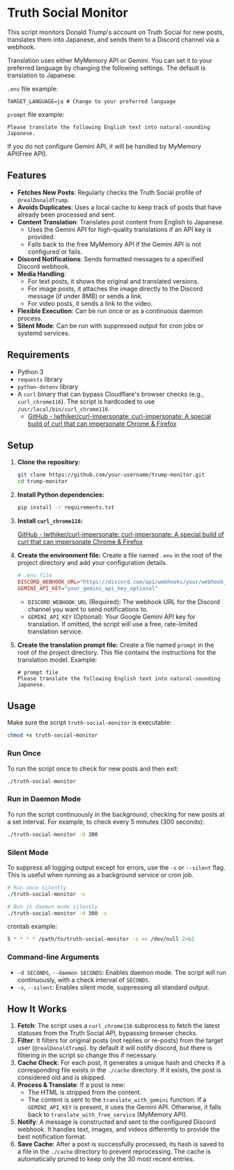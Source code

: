 # Truth Social Monitor

This script monitors Donald Trump's account on Truth Social for new posts, translates them into Japanese, and sends them to a Discord channel via a webhook.
  
Translation uses either MyMemory API or Gemini. You can set it to your preferred language by changing the following settings. The default is translation to Japanese.

`.env` file example:
```
TARGET_LANGUAGE=ja # Change to your preferred language
```

`prompt` file example:
```
Please translate the following English text into natural-sounding Japanese.
```

If you do not configure Gemini API, it will be handled by MyMemory API(Free API).

## Features

- **Fetches New Posts**: Regularly checks the Truth Social profile of `@realDonaldTrump`.
- **Avoids Duplicates**: Uses a local cache to keep track of posts that have already been processed and sent.
- **Content Translation**: Translates post content from English to Japanese.
    - Uses the Gemini API for high-quality translations if an API key is provided.
    - Falls back to the free MyMemory API if the Gemini API is not configured or fails.
- **Discord Notifications**: Sends formatted messages to a specified Discord webhook.
- **Media Handling**:
    - For text posts, it shows the original and translated versions.
    - For image posts, it attaches the image directly to the Discord message (if under 8MB) or sends a link.
    - For video posts, it sends a link to the video.
- **Flexible Execution**: Can be run once or as a continuous daemon process.
- **Silent Mode**: Can be run with suppressed output for cron jobs or systemd services.

## Requirements

- Python 3
- `requests` library
- `python-dotenv` library
- A `curl` binary that can bypass Cloudflare's browser checks (e.g., `curl_chrome116`). The script is hardcoded to use `/usr/local/bin/curl_chrome116`.
  - [GitHub - lwthiker/curl-impersonate: curl-impersonate: A special build of curl that can impersonate Chrome & Firefox](https://github.com/lwthiker/curl-impersonate)

## Setup

1.  **Clone the repository:**
    ```bash
    git clone https://github.com/your-username/trump-monitor.git
    cd trump-monitor
    ```

2.  **Install Python dependencies:**
    ```bash
    pip install -r requirements.txt
    ```

3.  **Install `curl_chrome116`:**

    [GitHub - lwthiker/curl-impersonate: curl-impersonate: A special build of curl that can impersonate Chrome & Firefox](https://github.com/lwthiker/curl-impersonate)  
  
4.  **Create the environment file:**
    Create a file named `.env` in the root of the project directory and add your configuration details.

    ```ini
    # .env file
    DISCORD_WEBHOOK_URL="https://discord.com/api/webhooks/your/webhook_url"
    GEMINI_API_KEY="your_gemini_api_key_optional"
    ```
    - `DISCORD_WEBHOOK_URL` (Required): The webhook URL for the Discord channel you want to send notifications to.
    - `GEMINI_API_KEY` (Optional): Your Google Gemini API key for translation. If omitted, the script will use a free, rate-limited translation service.

5.  **Create the translation prompt file:**
    Create a file named `prompt` in the root of the project directory. This file contains the instructions for the translation model. Example:

    ```text
    # prompt file
    Please translate the following English text into natural-sounding Japanese.
    ```

## Usage

Make sure the script `truth-social-monitor` is executable:
```bash
chmod +x truth-social-monitor
```

### Run Once
To run the script once to check for new posts and then exit:
```bash
./truth-social-monitor
```

### Run in Daemon Mode
To run the script continuously in the background, checking for new posts at a set interval. For example, to check every 5 minutes (300 seconds):
```bash
./truth-social-monitor -d 300
```

### Silent Mode
To suppress all logging output except for errors, use the `-s` or `--silent` flag. This is useful when running as a background service or cron job.
```bash
# Run once silently
./truth-social-monitor -s

# Run in daemon mode silently
./truth-social-monitor -d 300 -s
```

crontab example:
```bash
5 * * * * /path/to/truth-social-monitor -s >> /dev/null 2>&1
```

### Command-line Arguments

- `-d SECONDS`, `--daemon SECONDS`: Enables daemon mode. The script will run continuously, with a check interval of `SECONDS`.
- `-s`, `--silent`: Enables silent mode, suppressing all standard output.

## How It Works

1.  **Fetch**: The script uses a `curl_chrome116` subprocess to fetch the latest statuses from the Truth Social API, bypassing browser checks.
2.  **Filter**: It filters for original posts (not replies or re-posts) from the target user (`@realDonaldTrump`). by default it will notify discord, but there is filtering in the script so change this if necessary.
3.  **Cache Check**: For each post, it generates a unique hash and checks if a corresponding file exists in the `./cache` directory. If it exists, the post is considered old and is skipped.
4.  **Process & Translate**: If a post is new:
    - The HTML is stripped from the content.
    - The content is sent to the `translate_with_gemini` function. If a `GEMINI_API_KEY` is present, it uses the Gemini API. Otherwise, it falls back to `translate_with_free_service` (MyMemory API).
5.  **Notify**: A message is constructed and sent to the configured Discord webhook. It handles text, images, and videos differently to provide the best notification format.
6.  **Save Cache**: After a post is successfully processed, its hash is saved to a file in the `./cache` directory to prevent reprocessing. The cache is automatically pruned to keep only the 30 most recent entries.

